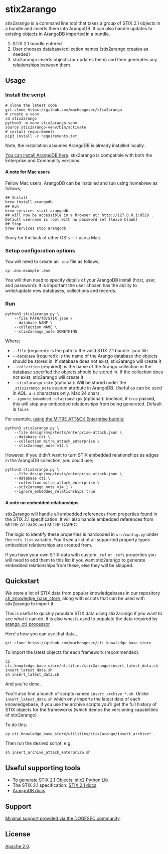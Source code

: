 # stix2arango

stix2arango is a command line tool that takes a group of STIX 2.1 objects in a bundle and inserts them into ArangoDB. It can also handle updates to existing objects in ArangoDB imported in a bundle.

1. STIX 2.1 bundle entered
2. User chooses database/collection names (stix2arango creates as needed)
3. stix2arango inserts objects (or updates them) and then generates any relationships between them

## Usage

### Install the script

```shell
# clone the latest code
git clone https://github.com/muchdogesec/stix2arango
# create a venv
cd stix2arango
python3 -m venv stix2arango-venv
source stix2arango-venv/bin/activate
# install requirements
pip3 install -r requirements.txt
````

Note, the installation assumes ArangoDB is already installed locally.

[You can install ArangoDB here](https://arangodb.com/download/). stix2arango is compatible with both the Enterprise and Community versions.

#### A note for Mac users

Fellow Mac users, ArangoDB can be installed and run using homebrew as follows;

```shell
## Install
brew install arangodb
## Run
brew services start arangodb
## will now be accessible in a browser at: http://127.0.0.1:8529 . Default username is root with no password set (leave blank) 
## Stop
brew services stop arangodb
```

Sorry for the lack of other OS's -- I use a Mac.

### Setup configoration options

You will need to create an `.env` file as follows;

```shell
cp .env.example .env
```

You will then need to specify details of your ArangoDB install (host, user, and password). It is important the user chosen has the ability to write/update new databases, collections and records.

### Run

```shell
python3 stix2arango.py \
	--file PATH/TO/STIX.json \
	--database NAME \
	--collection NAME \
	--stix2arango_note SOMETHING
```

Where;

* `--file` (required): is the path to the valid STIX 2.1 bundle .json file
* `--database` (required): is the name of the Arango database the objects should be stored in. If database does not exist, stix2arango will create it
* `--collection` (required): is the name of the Arango collection in the database specified the objects should be stored in. If the collection does not exist, stix2arango will create it
* `--stix2arango_note` (optional): Will be stored under the `_stix2arango_note` custom attribute in ArangoDB. Useful as can be used in AQL. `a-z` characters only. Max 24 chars.
* `--ignore_embedded_relationships` (optional): boolean, if `true` passed, this will stop any embedded relationships from being generated. Default is `false`

For example, [using the MITRE ATT&CK Enterprise bundle](https://raw.githubusercontent.com/mitre/cti/master/enterprise-attack/enterprise-attack.json);

```shell
python3 stix2arango.py \
	--file design/mvp/tests/enterprise-attack.json \
	--database cti \
	--collection mitre_attack_enterprise \
	--stix2arango_note v14.1
```

However, if you didn't want to turn STIX embedded relationships as edges in the ArangoDB collection, you could use;

```shell
python3 stix2arango.py \
	--file design/mvp/tests/enterprise-attack.json \
	--database cti \
	--collection mitre_attack_enterprise \
	--stix2arango_note v14.1 \
	--ignore_embedded_relationships true
```

#### A note on embedded relationships

stix2arango will handle all embedded references from properties found in the STIX 2.1 specification. It will also handle embedded references from MITRE ATT&CK and MITRE CAPEC.

The logic to identify these properties is hardcoded in `src/config.py` under the `refs_list` variable. You'll see a list of all supported property types embedded relationships are created from.

If you have your own STIX data with custom `_ref` or `_refs` properties you will need to add them to this list if you want stix2arango to generate embedded relationships from these, else they will be skipped.

## Quickstart

We store a lot of STIX data from popular knowledgebases in our repository [cti_knowledge_base_store](https://github.com/muchdogesec/cti_knowledge_base_store), along with scripts that can be used with stix2arango to import it.

This is useful to quickly populate STIX data using stix2arango if you want to see what it can do. It is also what is used to populate the data required by [arango_cti_processor](https://github.com/muchdogesec/arango_cti_processor/)

Here's how you can use that data...

```shell
git clone https://github.com/muchdogesec/cti_knowledge_base_store
```

To import the latest objects for each framework (recommended):

```shell
cp cti_knowledge_base_store/utilities/stix2arango/insert_latest_data.sh insert_latest_data.sh
sh insert_latest_data.sh
```

And you're done.

You'll also find a bunch of scripts named `insert_archive_*.sh`. Unlike `insert_latest_data.sh` which only imports the latest data of each knowledgebase, if you use the archive scripts you'll get the full history of STIX objects for the frameworks (which demos the versioning capabilities of stix2arango)

To do this;

```shell
cp cti_knowledge_base_store/utilities/stix2arango/insert_archive* .
```

Then run the desired script, e.g.

```shell
sh insert_archive_attack_enterprise.sh
```

## Useful supporting tools

* To generate STIX 2.1 Objects: [stix2 Python Lib](https://stix2.readthedocs.io/en/latest/)
* The STIX 2.1 specification: [STIX 2.1 docs](https://docs.oasis-open.org/cti/stix/v2.1/stix-v2.1.html)
* [ArangoDB docs](https://docs.arangodb.com/3.11/about-arangodb/)

## Support

[Minimal support provided via the DOGESEC community](https://community.dogesec.com/).

## License

[Apache 2.0](/LICENSE).
